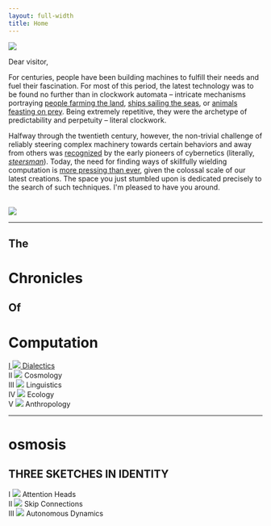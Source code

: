 ```yaml
---
layout: full-width
title: Home
---
```


<div class="flex-container bio-section">
  <div class="flex-item">
  </div>
  <div class="flex-item" style="flex-shrink: 1;">
    <img src="{{ site.baseurl }}/assets/img/profile.jpg" class="profile">
    <p class="letter">
      Dear visitor,
    </p>
    <p class="letter">
      For centuries, people have been building machines to fulfill their needs and fuel their fascination. For most of this period, the latest technology was to be found no further than in clockwork automata – intricate mechanisms portraying <a href="https://www.britishmuseum.org/collection/object/H_1888-1201-122">people farming the land</a>, <a href="https://www.britishmuseum.org/collection/object/H_1866-1030-1">ships sailing the seas</a>, or <a href="https://www.vam.ac.uk/articles/tipus-tiger">animals feasting on prey</a>. Being extremely repetitive, they were the archetype of predictability and perpetuity – literal clockwork.
    </p>
    <p class="letter">
      Halfway through the twentieth century, however, the non-trivial challenge of reliably steering complex machinery towards certain behaviors and away from others was <a href="https://archive.org/details/norbert-wiener-cybernetics/page/177/mode/2up?q=%22In+all+these+stories+the+point+is+that%22">recognized</a> by the early pioneers of cybernetics (literally, <a href="https://www.etymonline.com/word/cybernetics"><i>steersman</i></a>). Today, the need for finding ways of skillfully wielding computation is <a href="https://80000hours.org/problem-profiles/artificial-intelligence/">more pressing than ever</a>, given the colossal scale of our latest creations. The space you just stumbled upon is dedicated precisely to the search of such techniques. I'm pleased to have you around.
    </p>
    <br/>
    <img src="{{ site.baseurl }}/assets/img/signature.png" class="signature"/>
  </div>
  <div class="flex-item">
  </div>
</div>

<hr class="slender">

<div class="t2c-title-section">
  <h2 class="t2c">
    The
  </h2>
  <h1 class="t2c">
    Chronicles
  </h1>
  <h2 class="t2c">
    Of
  </h2>
  <h1 class="t2c">
    Computation
  </h1>
</div>

<div class="flex-container t2c-body-section">
  <div class="flex-item">
  <a href="/">
    I
    <img src="{{ site.baseurl }}/assets/img/Dialectics.png" class="cover"/>
    Dialectics
  </a>
  </div>
  <div class="flex-item">
    II
    <img src="{{ site.baseurl }}/assets/img/Cosmology.png" class="cover-unavailable"/>
    Cosmology
  </div>
  <div class="flex-item">
    III
    <img src="{{ site.baseurl }}/assets/img/Linguistics.png" class="cover-unavailable"/>
    Linguistics
  </div>
  <div class="flex-item">
    IV
    <img src="{{ site.baseurl }}/assets/img/Ecology.png" class="cover-unavailable"/>
    Ecology
  </div>
  <div class="flex-item">
    V
    <img src="{{ site.baseurl }}/assets/img/Anthropology.png" class="cover-unavailable"/>
    Anthropology
  </div>
</div>

<hr class="slender">

<div class="osmosis-title-section">
  <h1 class="osmosis">
    osmosis
  </h1>
  <h2 class="osmosis">
    THREE SKETCHES IN IDENTITY
  </h2>
</div>

<div class="flex-container osmosis-body-section">
  <div class="flex-item">
    I
    <img src="{{ site.baseurl }}/assets/img/osm1.png" class="sketch"/>
    Attention Heads
  </div>
  <div class="flex-item">
    II
    <img src="{{ site.baseurl }}/assets/img/osm2.png" class="sketch"/>
    Skip Connections
  </div>
  <div class="flex-item">
    III
    <img src="{{ site.baseurl }}/assets/img/osm3.png" class="sketch"/>
    Autonomous Dynamics
  </div>
</div>

